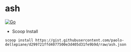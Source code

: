 # ash

[![Go](https://github.com/paolo-dellepiane/ash/actions/workflows/go.yml/badge.svg)](https://github.com/paolo-dellepiane/ash/actions/workflows/go.yml)

* Scoop Install
```
scoop install https://gist.githubusercontent.com/paolo-dellepiane/d299721ffd4077500e3d405d31fe9b9d/raw/ash.json
```

